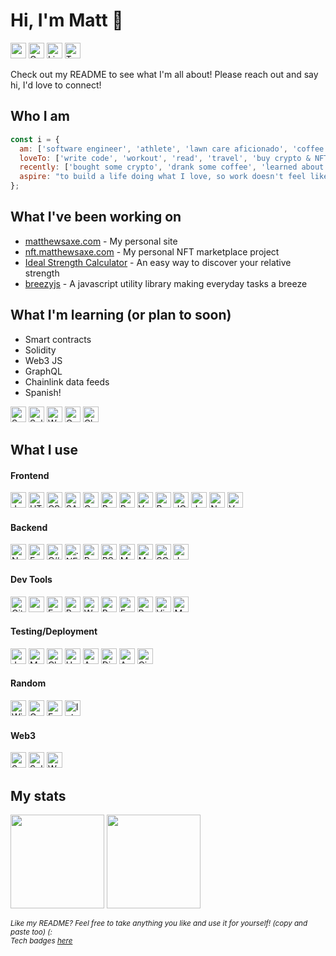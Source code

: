 # Hi, I'm Matt 👋
<div>
  <a href="https://matthewsaxe.com"><img height="25" alt="matthewsaxe.com" src="https://img.shields.io/badge/matthewsaxe.com-000000?style=for-the-badge&logo=About.me&logoColor=white" /></a>
  <a href="mailto:mattsaxe17@gmail.com"><img height="25" alt="GMail" src="https://img.shields.io/badge/mattsaxe17@gmail.com-D14836?style=for-the-badge&logo=gmail&logoColor=white" /></a>
  <a href="https://linkedin.com/in/mattsaxe17"><img height="25" alt="LinkedIn" src="https://img.shields.io/badge/mattsaxe17-0077B5?style=for-the-badge&logo=linkedin&logoColor=white" /></a>
  <a href="https://twitter.com/mattsaxe17"><img height="25" alt="Twitter" src="https://img.shields.io/badge/mattsaxe17-1DA1F2?style=for-the-badge&logo=twitter&logoColor=white" /></a>
</div>

Check out my README to see what I'm all about! Please reach out and say hi, I'd love to connect!



## Who I am
```javascript
const i = {
  am: ['software engineer', 'athlete', 'lawn care aficionado', 'coffee enthusiast', 'Drake fan', 20],
  loveTo: ['write code', 'workout', 'read', 'travel', 'buy crypto & NFTs', 'cook healthy food'],
  recently: ['bought some crypto', 'drank some coffee', 'learned about calisthenics'],
  aspire: "to build a life doing what I love, so work doesn't feel like work"
};
```



## What I've been working on
- <a href="https://matthewsaxe.com">matthewsaxe.com</a> - My personal site
- <a href="https://nft.matthewsaxe.com">nft.matthewsaxe.com</a> - My personal NFT marketplace project
- <a href="https://idealstrengthcalculator.com/">Ideal Strength Calculator</a> - An easy way to discover your relative strength
- <a href="https://github.com/mattsaxe17/breezyjs">breezyjs</a> - A javascript utility library making everyday tasks a breeze



## What I'm learning (or plan to soon)
- Smart contracts
- Solidity
- Web3 JS
- GraphQL
- Chainlink data feeds
- Spanish!
<div>
  <img height="25" alt="Smart Contracts" src="https://img.shields.io/badge/Ethereum-3C3C3D?style=for-the-badge&logo=Ethereum&logoColor=white" />
  <img height="25" alt="Solidity" src="https://img.shields.io/badge/Solidity-e6e6e6?style=for-the-badge&logo=solidity&logoColor=black" />
  <img height="25" alt="Web3 Js" src="https://img.shields.io/badge/web3.js-F16822?style=for-the-badge&logo=web3.js&logoColor=white" />
  <img height="25" alt="GraphQL" src="https://img.shields.io/badge/GraphQl-E10098?style=for-the-badge&logo=graphql&logoColor=white" />
  <img height="25" alt="Chainlink" src="https://img.shields.io/badge/chainlink-375BD2?style=for-the-badge&logo=chainlink&logoColor=white" />
</div>



## What I use
#### Frontend
<div>
  <img height="25" alt="JavaScript" src="https://img.shields.io/badge/JavaScript-323330?style=for-the-badge&logo=javascript&logoColor=F7DF1E" />
  <img height="25" alt="HTML" src="https://img.shields.io/badge/HTML5-E34F26?style=for-the-badge&logo=html5&logoColor=white" />
  <img height="25" alt="CSS" src="https://img.shields.io/badge/CSS-239120?&style=for-the-badge&logo=css3&logoColor=white" />
  <img height="25" alt="SASS" src="https://img.shields.io/badge/Sass-CC6699?style=for-the-badge&logo=sass&logoColor=white" />
  <img height="25" alt="Gatsby" src="https://img.shields.io/badge/Gatsby-663399?style=for-the-badge&logo=gatsby&logoColor=white" />
  <img height="25" alt="React" src="https://img.shields.io/badge/React-20232A?style=for-the-badge&logo=react&logoColor=61DAFB" />
  <img height="25" alt="React Native" src="https://img.shields.io/badge/React_Native-20232A?style=for-the-badge&logo=react&logoColor=61DAFB" />
  <img height="25" alt="Vue.js" src="https://img.shields.io/badge/Vue.js-35495E?style=for-the-badge&logo=vue.js&logoColor=4FC08D" />
  <img height="25" alt="Bootstrap" src="https://img.shields.io/badge/Bootstrap-563D7C?style=for-the-badge&logo=bootstrap&logoColor=white" />
  <img height="25" alt="JQuery" src="https://img.shields.io/badge/jQuery-0769AD?style=for-the-badge&logo=jquery&logoColor=white" />
  <img height="25" alt="Json" src="https://img.shields.io/badge/json-5E5C5C?style=for-the-badge&logo=json&logoColor=white" />
  <img height="25" alt="Nuxt" src="https://img.shields.io/badge/nuxt.js-00C58E?style=for-the-badge&logo=nuxtdotjs&logoColor=white" />
  <img height="25" alt="Vuetify" src="https://img.shields.io/badge/Vuetify-1867C0?style=for-the-badge&logo=vuetify&logoColor=white" />
</div>

#### Backend
<div>
  <img height="25" alt="Node" src="https://img.shields.io/badge/Node.js-43853D?style=for-the-badge&logo=node.js&logoColor=white" />
  <img height="25" alt="Express" src="https://img.shields.io/badge/Express-000000?style=for-the-badge&logo=express&logoColor=white" />
  <img height="25" alt="C#" src="https://img.shields.io/badge/C%23-239120?style=for-the-badge&logo=c-sharp&logoColor=white" />
  <img height="25" alt=".NET" src="https://img.shields.io/badge/.NET-5C2D91?style=for-the-badge&logo=.net&logoColor=white" />
  <img height="25" alt="Postgres" src="https://img.shields.io/badge/PostgreSQL-316192?style=for-the-badge&logo=postgresql&logoColor=white" />
  <img height="25" alt="PSQL" src="https://img.shields.io/badge/PLSQL-F80000?style=for-the-badge&logo=oracle&logoColor=black" />
  <img height="25" alt="MySQL" src="https://img.shields.io/badge/MySQL-005C84?style=for-the-badge&logo=mysql&logoColor=white" />
  <img height="25" alt="MongoDB" src="https://img.shields.io/badge/MongoDB-white?style=for-the-badge&logo=mongodb&logoColor=4EA94B" />
  <img height="25" alt="SQL Server" src="https://img.shields.io/badge/Microsoft%20SQL%20Server-CC2927?style=for-the-badge&logo=microsoft%20sql%20server&logoColor=white" />
  <img height="25" alt="JWT" src="https://img.shields.io/badge/JWT-000000?style=for-the-badge&logo=JSON%20web%20tokens&logoColor=white" />
</div>

#### Dev Tools
<div>
  <img height="25" alt="Git" src="https://img.shields.io/badge/Git-F05032?style=for-the-badge&logo=git&logoColor=white" />
  <img height="25" alt="npm" src="https://img.shields.io/badge/npm-CB3837?style=for-the-badge&logo=npm&logoColor=white" />
  <img height="25" alt="Expo" src="https://img.shields.io/badge/Expo-1B1F23?style=for-the-badge&logo=expo&logoColor=white" />
  <img height="25" alt="Postman" src="https://img.shields.io/badge/Postman-FF6C37?style=for-the-badge&logo=Postman&logoColor=white" />
  <img height="25" alt="Webpack" src="https://img.shields.io/badge/Webpack-8DD6F9?style=for-the-badge&logo=Webpack&logoColor=white" />
  <img height="25" alt="Babel" src="https://img.shields.io/badge/Babel-F9DC3E?style=for-the-badge&logo=babel&logoColor=white" />
  <img height="25" alt="EsLint" src="https://img.shields.io/badge/eslint-3A33D1?style=for-the-badge&logo=eslint&logoColor=white" />
  <img height="25" alt="Prettier" src="https://img.shields.io/badge/prettier-1A2C34?style=for-the-badge&logo=prettier&logoColor=F7BA3E" />
  <img height="25" alt="Vim" src="https://img.shields.io/badge/VIM-%2311AB00.svg?&style=for-the-badge&logo=vim&logoColor=white" />
  <img height="25" alt="Markdown" src="https://img.shields.io/badge/Markdown-000000?style=for-the-badge&logo=markdown&logoColor=white" />
</div>

#### Testing/Deployment
<div>
  <img height="25" alt="Jest" src="https://img.shields.io/badge/Jest-C21325?style=for-the-badge&logo=jest&logoColor=white" />
  <img height="25" alt="Mocha" src="https://img.shields.io/badge/Mocha-8D6748?&style=for-the-badge&logo=mocha&logoColor=white" />
  <img height="25" alt="Chai" src="https://img.shields.io/badge/chai-A30701?style=for-the-badge&logo=chai&logoColor=white" />
  <img height="25" alt="Heroku" src="https://img.shields.io/badge/Heroku-430098?style=for-the-badge&logo=heroku&logoColor=white" />
  <img height="25" alt="AWS" src="https://img.shields.io/badge/AWS-FF9900?style=for-the-badge&logo=amazonaws&logoColor=white" />
  <img height="25" alt="Digital Ocean" src="https://img.shields.io/badge/Digital_Ocean-0080FF?style=for-the-badge&logo=DigitalOcean&logoColor=white" />
  <img height="25" alt="Azure DevOps" src="https://img.shields.io/badge/Azure_DevOps-0078D7?style=for-the-badge&logo=azure-devops&logoColor=white" />
  <img height="25" alt="CircleCI" src="https://img.shields.io/badge/circleci-343434?style=for-the-badge&logo=circleci&logoColor=white" />
</div>

#### Random
<div>
  <img height="25" alt="Wix" src="https://img.shields.io/badge/Wix-000?style=for-the-badge&logo=wix&logoColor=white" />
  <img height="25" alt="Google sheets" src="https://img.shields.io/badge/Google%20Sheets-34A853?style=for-the-badge&logo=google-sheets&logoColor=white" />
  <img height="25" alt="Framer" src="https://img.shields.io/badge/Framer-black?style=for-the-badge&logo=framer&logoColor=blue" />
  <img height="25" alt="Inkscape" src="https://img.shields.io/badge/Inkscape-000000?style=for-the-badge&logo=Inkscape&logoColor=white" />
</div>

#### Web3
<div>
  <img height="25" alt="Smart Contracts" src="https://img.shields.io/badge/Ethereum-3C3C3D?style=for-the-badge&logo=Ethereum&logoColor=white" />
  <img height="25" alt="Solidity" src="https://img.shields.io/badge/Solidity-e6e6e6?style=for-the-badge&logo=solidity&logoColor=black" />
  <img height="25" alt="Web3 Js" src="https://img.shields.io/badge/web3.js-F16822?style=for-the-badge&logo=web3.js&logoColor=white" />
</div>



## My stats
<div>
  <img height="150" src="https://github-readme-streak-stats.herokuapp.com/?user=mattsaxe17&theme=dark&show_icons=true" />
  <img height="150" src="https://github-readme-stats.vercel.app/api?username=mattsaxe17&theme=dark&show_icons=true" />
</div>



<sub>
<br />
<i>Like my README? Feel free to take anything you like and use it for yourself! (copy and paste too) (:</i>
<br />
<i>Tech badges <a href="https://github.com/alexandresanlim/Badges4-README.md-Profile">here</a></i>
</sub>


